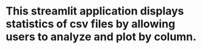 # This streamlit application displays statistics of csv files by allowing users to analyze and plot by column.
